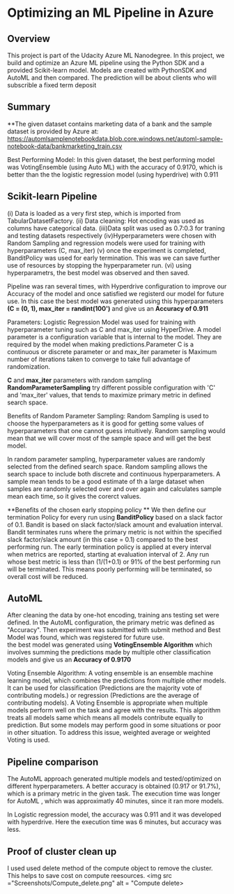 # Optimizing an ML Pipeline in Azure  

## Overview
This project is part of the Udacity Azure ML Nanodegree.
In this project, we build and optimize an Azure ML pipeline using the Python SDK and a provided Scikit-learn model.
Models are created with PythonSDK and AutoML and then compared. The prediction will be about clients who will
subscrible a fixed term deposit

## Summary
**The given dataset contains marketing data of a bank and the sample dataset is provided by Azure at:
https://automlsamplenotebookdata.blob.core.windows.net/automl-sample-notebook-data/bankmarketing_train.csv

Best Performing Model: In this given dataset, the best performing model was VotingEnsemble (using Auto ML) with the accuracy
of 0.9170, which is better than the the logistic regression model (using hyperdrive) with 0.911

## Scikit-learn Pipeline
(i) Data is loaded as a very first step, which is imported from TabularDatasetFactory. (ii) Data cleaning: Hot encoding 
was used as columns have categorical data.  (iii)Data split was used as 0.7:0.3 for traning and testing datasets respectively
(iv)Hyperparameters were chosen with Random Sampling and regression models were used for training with hyperparameters (C, max_iter)
(v) once the experiment is completed, BanditPolicy was used for early termination. This was we can save further use of resources by
stopping the hyperparameter run. (vi)  using hyperparametrs, the best model was observed and then saved.

Pipeline was ran several times, with Hyperdrive configuration to improve our Accuracy of the model and once
satisfied we registerd our model for future use. In this case the best model was generated using this hyperparameters
**(C = (0, 1), max_iter = randint(100')** and give us an  **Accuracy of 0.911**

Parameters: 
Logistic Regression Model was used for training with hyperparameter tuning such as C and max_iter using HyperDrive.
A model parameter is a configuration variable that is internal to the model. They are required by the model when
 making predictions.Parameter C is a continuous or discrete parameter or  and max_iter parameter is Maximum number of iterations
taken to converge to  take full advantage of randomization.

 **C** and **max_iter** parameters with random sampling **RandomParameterSampling** 
 try different possible configuration with  'C' and 'max_iter' values, that tends
to maximize primary metric in defined search space.

Benefits of Random Parameter Sampling: 
Random Sampling is used to choose the hyperparameters as it is good for getting some values of hyperparameters
that one cannot guess intuitively. Random sampling would mean that we will cover most of the sample space and will get the best model.

In random parameter sampling, hyperparameter values are randomly selected from the
defined search space. Random sampling allows the search space to include both discrete and continuous hyperparameters.
A sample mean tends to be a good estimate of th a large dataset when samples are randomly selected over and over again
and calculates sample mean each time, so it gives the corerct values. 

**Benefits of the chosen early stopping policy **
We then define our termination Policy for every run using **BanditPolicy** based on a slack factor  of 0.1.
Bandit is based on slack factor/slack amount and evaluation interval. Bandit terminates runs where the primary metric
is not within the specified slack factor/slack amount (in this case  = 0.1) compared to the best performing run.
The early termination policy is applied at every interval when metrics are reported, starting at
evaluation interval of 2. Any run whose best metric is less than (1/(1+0.1) or 91% of the best performing run will be
terminated. This means poorly performing will be terminated, so overall cost will be reduced.


## AutoML

After cleaning the data by one-hot encoding, training ans testing set were defined. In the AutoML configuration, the primary metric was defined as 
"Accuracy". Then experiment was submitted with submit method and Best Model was found, which was registered for future use.  
the best model was generated using **VotingEnsemble Algorithm** which involves summing the predictions made by multiple other
classification models and give us an  **Accuracy of 0.9170**

Voting Ensemble Algorithm: A voting ensemble is an ensemble machine learning model, which combines the predictions from
multiple other models. It can be used for classification (Predictions are the majority vote of contributing models.)
or regression (Predictions are the average of contributing models). A Voting Ensemble is appropriate when multiple
models perform well on the task and agree with the results. This algorithm treats all models same which means all models
contribute equally to prediction. But some models may perform good in some situations or poor in other situation.
To address this issue, weighted average or weighted Voting is used.

## Pipeline comparison
The AutoML  approach generated multiple models and tested/optimized on different hyperparameters.
A better accuracy is obtained (0.917 or 91.7%), which is a primary metric in the given task. The execution time 
was longer for AutoML , which was approximatly 40 minutes, since it ran more models.

In Logistic regression model, the accuracy was 0.911 and it was developed with hyperdrive.
Here the execution time was  6 minutes, but accuracy was less.

## Proof of cluster clean up
I used used delete method of the compute object to remove the cluster. This helps to save cost on compute reesources.
<img src ="Screenshots/Compute_delete.png" alt = "Compute delete>
